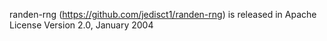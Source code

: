 randen-rng (https://github.com/jedisct1/randen-rng) is released in Apache License Version 2.0, January 2004

